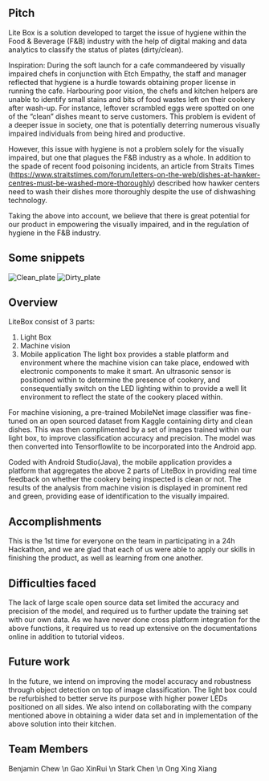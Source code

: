 ## Pitch

Lite Box is a solution developed to target the issue of hygiene within the Food & Beverage (F&B) industry with the help of digital making and data analytics to classify the status of plates (dirty/clean).

Inspiration:
During the soft launch for a cafe commandeered by visually impaired chefs in conjunction with Etch Empathy, the staff and manager reflected that hygiene is a hurdle towards obtaining proper license in running the cafe. Harbouring poor vision, the chefs and kitchen helpers are unable to identify small stains and bits of food wastes left on their cookery after wash-up. For instance, leftover scrambled eggs were spotted on one of the “clean” dishes meant to serve customers. This problem is evident of a deeper issue in society, one that is potentially deterring numerous visually impaired individuals from being hired and productive.

However, this issue with hygiene is not a problem solely for the visually impaired, but one that plagues the F&B industry as a whole. In addition to the spade of recent food poisoning incidents, an article from Straits Times (https://www.straitstimes.com/forum/letters-on-the-web/dishes-at-hawker-centres-must-be-washed-more-thoroughly) described how hawker centers need to wash their dishes more thoroughly despite the use of dishwashing technology. 

Taking the above into account, we believe that there is great potential for our product in empowering the visually impaired, and in the regulation of hygiene in the F&B industry.

## Some snippets

![Clean_plate](https://user-images.githubusercontent.com/44086084/66710931-aa62ab00-edb4-11e9-8762-05ccedb802ab.jpeg)
![Dirty_plate](https://user-images.githubusercontent.com/44086084/66710932-aa62ab00-edb4-11e9-82f2-199933931fbf.jpeg)


## Overview

LiteBox consist of 3 parts:
1. Light Box
2. Machine vision
3. Mobile application
The light box provides a stable platform and environment where the machine vision can take place, endowed with electronic components to make it smart. An ultrasonic sensor is positioned within to determine the presence of cookery, and consequentially switch on the LED lighting within to provide a well lit environment to reflect the state of the cookery placed within.

For machine visioning, a pre-trained MobileNet image classifier was fine-tuned on an open sourced dataset from Kaggle containing dirty and clean dishes. This was then complimented by a set of images trained within our light box, to improve classification accuracy and precision. The model was then converted into Tensorflowlite to be incorporated into the Android app. 

Coded with Android Studio(Java), the mobile application provides a platform that aggregates the above 2 parts of LiteBox in providing real time feedback on whether the cookery being inspected is clean or not. The results of the analysis from machine vision is displayed in prominent red and green, providing ease of identification to the visually impaired.

## Accomplishments

This is the 1st time for everyone on the team in participating in a 24h Hackathon, and we are glad that each of us were able to apply our skills in finishing the product, as well as learning from one another.

## Difficulties faced

The lack of large scale open source data set limited the accuracy and precision of the model, and required us to further update the training set with our own data. 
As we have never done cross platform integration for the above functions, it required us to read up extensive on the documentations online in addition to tutorial videos.

## Future work

In the future, we intend on improving the model accuracy and robustness through object detection on top of image classification.
The light box could be refurbished to better serve its purpose with higher power LEDs positioned on all sides.
We also intend on collaborating with the company mentioned above in obtaining a wider data set and in implementation of the above solution into their kitchen.

## Team Members

Benjamin Chew \n
Gao XinRui \n
Stark Chen \n
Ong Xing Xiang 
